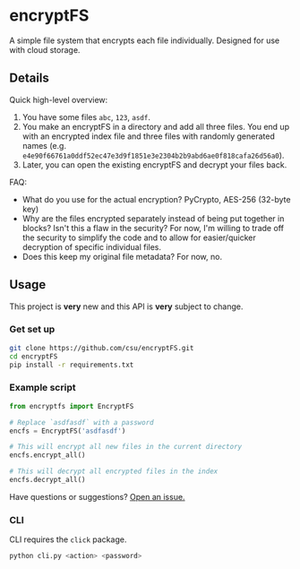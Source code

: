 # encryptFS
A simple file system that encrypts each file individually. Designed for use with cloud storage.

## Details
Quick high-level overview:

1. You have some files `abc`, `123`, `asdf`.
2. You make an encryptFS in a directory and add all three files. You end up with an encrypted index file and three files with randomly generated names (e.g. `e4e90f66761a0ddf52ec47e3d9f1851e3e2304b2b9abd6ae0f818cafa26d56a0`).
3. Later, you can open the existing encryptFS and decrypt your files back.

FAQ:

* What do you use for the actual encryption? PyCrypto, AES-256 (32-byte key)
* Why are the files encrypted separately instead of being put together in blocks? Isn't this a flaw in the security? For now, I'm willing to trade off the security to simplify the code and to allow for easier/quicker decryption of specific individual files.
* Does this keep my original file metadata? For now, no.

## Usage
This project is **very** new and this API is **very** subject to change.

### Get set up
```bash
git clone https://github.com/csu/encryptFS.git
cd encryptFS
pip install -r requirements.txt
```

### Example script
```python
from encryptfs import EncryptFS

# Replace `asdfasdf` with a password
encfs = EncryptFS('asdfasdf')

# This will encrypt all new files in the current directory
encfs.encrypt_all()

# This will decrypt all encrypted files in the index
encfs.decrypt_all()
```

Have questions or suggestions? [Open an issue.](https://github.com/csu/encryptFS)

### CLI
CLI requires the `click` package.

```bash
python cli.py <action> <password>
```